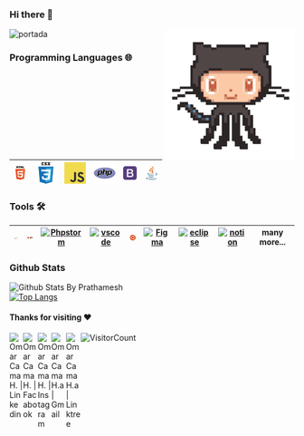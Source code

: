 ### Hi there 👋

![portada](https://user-images.githubusercontent.com/66935801/103464268-2118fa80-4d11-11eb-9a01-9c71f5088fe5.png)
<img align='right' src="https://raw.githubusercontent.com/iCharlesZ/FigureBed/master/img/octocat.gif" width="230">

### Programming Languages 🌐

| [<img src="https://raw.githubusercontent.com/github/explore/80688e429a7d4ef2fca1e82350fe8e3517d3494d/topics/html/html.png" alt="html" width="24">](https://desarrolloweb.com/home/html) | [<img src="https://raw.githubusercontent.com/github/explore/80688e429a7d4ef2fca1e82350fe8e3517d3494d/topics/css/css.png" alt="CSS" width="38">](https://lenguajecss.com/) | [<img src="https://raw.githubusercontent.com/github/explore/80688e429a7d4ef2fca1e82350fe8e3517d3494d/topics/javascript/javascript.png" alt="js" width="38">](https://www.javascript.com/) | [<img src="https://raw.githubusercontent.com/github/explore/80688e429a7d4ef2fca1e82350fe8e3517d3494d/topics/php/php.png" alt="php" width="38">](https://php.net/) |  [<img src="https://raw.githubusercontent.com/github/explore/80688e429a7d4ef2fca1e82350fe8e3517d3494d/topics/bootstrap/bootstrap.png" alt="Bootstrap" width="24">](https://getbootstrap.com/) |  [<img src="https://raw.githubusercontent.com/github/explore/80688e429a7d4ef2fca1e82350fe8e3517d3494d/topics/java/java.png" alt="java" width="24">](https://java.com/es/) 
|---|---|---|---|---|---|

### Tools 🛠️
| [<img src="https://raw.githubusercontent.com/github/explore/80688e429a7d4ef2fca1e82350fe8e3517d3494d/topics/mysql/mysql.png" alt="mysql" width="24">](https://www.mysql.com/) | [<img src="https://raw.githubusercontent.com/github/explore/80688e429a7d4ef2fca1e82350fe8e3517d3494d/topics/git/git.png" alt="Git" width="24">](https://git-scm.com/) |  [<img src="https://logonoid.com/images/phpstorm-logo.png" alt="Phpstorm" width="24">](https://www.jetbrains.com/phpstorm/) | [<img src="https://upload.wikimedia.org/wikipedia/commons/thumb/2/2d/Visual_Studio_Code_1.18_icon.svg/1200px-Visual_Studio_Code_1.18_icon.svg.png" alt="vscode" width="24">](https://code.visualstudio.com/) | [<img src="https://raw.githubusercontent.com/github/explore/80688e429a7d4ef2fca1e82350fe8e3517d3494d/topics/ubuntu/ubuntu.png" alt="Ubuntu" width="24">](https://ubuntu.com/)  |  [<img src="https://res.cloudinary.com/practicaldev/image/fetch/s--yfYVcXKC--/c_imagga_scale,f_auto,fl_progressive,h_900,q_auto,w_1600/https://dev-to-uploads.s3.amazonaws.com/i/yu2fuib6mwxm1ac4wcd4.png" alt="Figma" width="24">](https://www.figma.com/) | [<img src="https://www.eclipse.org/eclipse.org-common/themes/solstice/public/images/logo/eclipse-foundation-white-orange.svg" alt="eclipse" width="24">](https://www.eclipse.org/) | [<img src="https://cdn.icon-icons.com/icons2/2389/PNG/512/notion_logo_icon_145025.png" alt="notion" width="24">](https://www.notion.so/) | many more...
|---|---|---|---|---|---|---|---|---|


### Github Stats

 ![Github Stats By Prathamesh](https://github-readme-stats.vercel.app/api?username=OmarCamaHuara&show_icons=true&title_color=fff&icon_color=fff&text_color=4564D7&bg_color=0A0A0A)
 <br/>
 [![Top Langs](https://github-readme-stats.vercel.app/api/top-langs/?username=OmarCamaHuara&show_icons=true&title_color=fff&icon_color=fff&text_color=4564D7&bg_color=0A0A0A)](https://github.com/OmarCamaHuara/github-readme-stats)


#### Thanks for visiting :heart:

  <a href="https://www.linkedin.com/in/omar-js" target="_blank">
    <img align="left" alt="Omar Cama H. | Linkedin" width="24px" src="https://cdn.worldvectorlogo.com/logos/linkedin-icon-2.svg" />
  </a>
  <a href="https://www.facebook.com/omar.js.8" target="_blank">
    <img align="left" alt="Omar Cama H. | Facabook" width="26px" src="https://cdn.worldvectorlogo.com/logos/facebook-3.svg" />
  </a>
  <a href="https://www.instagram.com/domar.js/" target="_blank">
    <img align="left" alt="Omar Cama H. | Instagram" width="24px" src="https://cdn.worldvectorlogo.com/logos/instagram-2-1.svg" />
  </a>
  <a href="mailto:omar.js2023@gmail.com" target="_blank">
    <img align="left" alt="Omar Cama H.a | Gmail" width="26px" src="https://cdn.worldvectorlogo.com/logos/gmail-icon.svg" />
  </a>
  <a href="https://linktr.ee/omar.js" target="_blank">
    <img align="left" alt="Omar Cama H.a | Linktree" width="26px" src="https://www.flaticon.com/svg/static/icons/svg/889/889844.svg" />
  </a>
  

![VisitorCount](https://profile-counter.glitch.me/OmarCamaHuara/count.svg)






<!--
**OmarCamaHuara/OmarCamaHuara** is a ✨ _special_ ✨ repository because its `README.md` (this file) appears on your GitHub profile. 


```javascript
const omar = {
    pronouns: "He" | "Him",
    code: ["HTML & CSS","Javascript", "Java", "c#", "php", "Bootstrap"],
    technologies: {
        mobileApp: ["Android App"],
        frontEnd: {
            js: ["Vue", "Nuxt"],
            css: ["materialize", "vuetify", "bootstrap"]
        },
        backEnd: {
            js: ["node", "express", "SuiteScript"],
            python: ["flask"]
        },
        devOps: ["AWS", "Docker🐳", "Route53", "Nginx"],
        databases: ["mongo", "MySql", "sqlite"],
        misc: ["Firebase", "Socket.IO", "selenium", "open-cv", "php", "SuiteApp"]
    },
    architecture: ["Serverless Architecture", "Progressive web applications", "Single page applications"],
    currentProject: "I am developing Extension for NetSuite using SuiteScript2.0",
    funFact: "There are two ways to write error-free programs; only the third one works"
};
```

Here are some ideas to get you started:

- 🔭 I’m currently working on ...
- 🌱 I’m currently learning ...
- 👯 I’m looking to collaborate on ...
- 🤔 I’m looking for help with ...
- 💬 Ask me about ...
- 📫 How to reach me: ...
- 😄 Pronouns: ...
- ⚡ Fun fact: ...
-->
